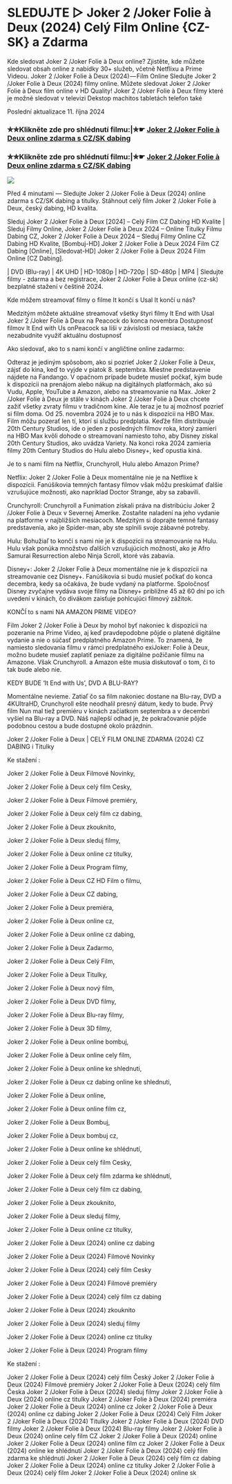 # SLEDUJTE ▷ Joker 2 /Joker Folie à Deux (2024) Celý Film Online {CZ-SK} a Zdarma

Kde sledovat Joker 2 /Joker Folie à Deux online? Zjistěte, kde můžete sledovat obsah online z nabídky 30+ služeb, včetně Netflixu a Prime Videou. Joker 2 /Joker Folie à Deux (2024) — Film Online Sledujte Joker 2 /Joker Folie à Deux (2024) filmy online. Můžete sledovat Joker 2 /Joker Folie à Deux film online v HD Quality! Joker 2 /Joker Folie à Deux filmy které je možné sledovat v televizi Dekstop machitos tabletách telefon také

Poslední aktualizace 11. října 2024

### ✮✮Klikněte zde pro shlédnutí filmu:|✮☛ [Joker 2 /Joker Folie à Deux online zdarma s CZ/SK dabing](https://cutt.ly/xeOTXm3X)

### ✮✮Klikněte zde pro shlédnutí filmu:|✮☛ [Joker 2 /Joker Folie à Deux online zdarma s CZ/SK dabing](https://cutt.ly/xeOTXm3X)

<p dir="auto"><a href="https://cutt.ly/xeOTXm3X" title="720p" rel="nofollow"><img src="https://i.imgur.com/jhNGoEt.gif" style="max-width: 100%;"></a></p>

Před 4 minutami — Sledujte Joker 2 /Joker Folie à Deux (2024) online zdarma s CZ/SK dabing a titulky. Stáhnout celý film Joker 2 /Joker Folie à Deux, český dabing, HD kvalita.

Sleduj Joker 2 /Joker Folie à Deux [2024] – Celý Film CZ Dabing HD Kvalite | Sleduj Filmy Online, Joker 2 /Joker Folie à Deux 2024 – Online Titulky Filmu Dabing CZ, Joker 2 /Joker Folie à Deux 2024 – Sleduj Filmy Online CZ Dabing HD Kvalite, [Bombuj-HD] Joker 2 /Joker Folie à Deux 2024 Film CZ Dabing [Online], [Sledovat-HD] Joker 2 /Joker Folie à Deux 2024 Film Online [CZ Dabing].

| DVD (Blu-ray) | 4K UHD | HD-1080p | HD-720p | SD-480p | MP4 | Sledujte filmy - zdarma a bez registrace, Joker 2 /Joker Folie à Deux online (cz-sk) bezplatné stažení v češtině 2024.

Kde môžem streamovať filmy o filme It končí s Usal It končí u nás?

Medzitým môžete aktuálne streamovať všetky štyri filmy It End with Usal Joker 2 /Joker Folie à Deux na Peacock do konca novembra Dostupnosť filmov It End with Us onPeacock sa líši v závislosti od mesiaca, takže nezabudnite využiť aktuálnu dostupnosť

Ako sledovať, ako to s nami končí v angličtine online zadarmo:

Odteraz je jediným spôsobom, ako si pozrieť Joker 2 /Joker Folie à Deux, zájsť do kina, keď to vyjde v piatok 8. septembra. Miestne predstavenie nájdete na Fandango. V opačnom prípade budete musieť počkať, kým bude k dispozícii na prenájom alebo nákup na digitálnych platformách, ako sú Vudu, Apple, YouTube a Amazon, alebo na streamovanie na Max. Joker 2 /Joker Folie à Deux je stále v kinách Joker 2 /Joker Folie à Deux chcete zažiť všetky zvraty filmu v tradičnom kine. Ale teraz je tu aj možnosť pozrieť si film doma. Od 25. novembra 2024 je to u nás k dispozícii na HBO Max. Film môžu pozerať len tí, ktorí si službu predplatia. Keďže film distribuuje 20th Century Studios, ide o jeden z posledných filmov roka, ktorý zamieri na HBO Max kvôli dohode o streamovaní namiesto toho, aby Disney získal 20th Century Studios, ako uvádza Variety. Na konci roka 2024 zamieria filmy 20th Century Studios do Hulu alebo Disney+, keď opustia kiná.

Je to s nami film na Netflix, Crunchyroll, Hulu alebo Amazon Prime?

Netflix: Joker 2 /Joker Folie à Deux momentálne nie je na Netflixe k dispozícii. Fanúšikovia temných fantasy filmov však môžu preskúmať ďalšie vzrušujúce možnosti, ako napríklad Doctor Strange, aby sa zabavili.

Crunchyroll: Crunchyroll a Funimation získali práva na distribúciu Joker 2 /Joker Folie à Deux v Severnej Amerike. Zostaňte naladení na jeho vydanie na platforme v najbližších mesiacoch. Medzitým si doprajte temné fantasy predstavenia, ako je Spider-man, aby ste splnili svoje zábavné potreby.

Hulu: Bohužiaľ to končí s nami nie je k dispozícii na streamovanie na Hulu. Hulu však ponúka množstvo ďalších vzrušujúcich možností, ako je Afro Samurai Resurrection alebo Ninja Scroll, ktoré vás zabavia.

Disney+: Joker 2 /Joker Folie à Deux momentálne nie je k dispozícii na streamovanie cez Disney+. Fanúšikovia si budú musieť počkať do konca decembra, kedy sa očakáva, že bude vydaný na platforme. Spoločnosť Disney zvyčajne vydáva svoje filmy na Disney+ približne 45 až 60 dní po ich uvedení v kinách, čo divákom zaisťuje pohlcujúci filmový zážitok.

KONČÍ to s nami NA AMAZON PRIME VIDEO?

Film Joker 2 /Joker Folie à Deux by mohol byť nakoniec k dispozícii na pozeranie na Prime Video, aj keď pravdepodobne pôjde o platené digitálne vydanie a nie o súčasť predplatného Amazon Prime. To znamená, že namiesto sledovania filmu v rámci predplatného exiJoker: Folie à Deux, možno budete musieť zaplatiť peniaze za digitálne požičanie filmu na Amazone. Však Crunchyroll. a Amazon ešte musia diskutovať o tom, či to tak bude alebo nie.

KEDY BUDE ‘It End with Us’, DVD A BLU-RAY?

Momentálne nevieme. Zatiaľ čo sa film nakoniec dostane na Blu-ray, DVD a 4KUltraHD, Crunchyroll ešte neodhalil presný dátum, kedy to bude. Prvý film Nun mal tiež premiéru v kinách začiatkom septembra a v decembri vyšiel na Blu-ray a DVD. Náš najlepší odhad je, že pokračovanie pôjde podobnou cestou a bude dostupné okolo prázdnin.

Joker 2 /Joker Folie à Deux | CELÝ FILM ONLINE ZDARMA (2024) CZ DABING i Titulky

Ke stažení :

Joker 2 /Joker Folie à Deux Filmové Novinky,

Joker 2 /Joker Folie à Deux celý film Cesky,

Joker 2 /Joker Folie à Deux Filmové premiéry,

Joker 2 /Joker Folie à Deux celý film cz dabing,

Joker 2 /Joker Folie à Deux zkouknito,

Joker 2 /Joker Folie à Deux sleduj filmy,

Joker 2 /Joker Folie à Deux online cz titulky,

Joker 2 /Joker Folie à Deux Program filmy,

Joker 2 /Joker Folie à Deux CZ HD Film o filmu,

Joker 2 /Joker Folie à Deux CZ dabing,

Joker 2 /Joker Folie à Deux premiéra,

Joker 2 /Joker Folie à Deux online cz,

Joker 2 /Joker Folie à Deux online cz dabing,

Joker 2 /Joker Folie à Deux Zadarmo,

Joker 2 /Joker Folie à Deux Celý Film,

Joker 2 /Joker Folie à Deux Titulky,

Joker 2 /Joker Folie à Deux nový film,

Joker 2 /Joker Folie à Deux DVD filmy,

Joker 2 /Joker Folie à Deux Blu-ray filmy,

Joker 2 /Joker Folie à Deux 3D filmy,

Joker 2 /Joker Folie à Deux online bombuj,

Joker 2 /Joker Folie à Deux online cely film,

Joker 2 /Joker Folie à Deux online ke shlednuti,

Joker 2 /Joker Folie à Deux cz dabing online ke shlednuti,

Joker 2 /Joker Folie à Deux online,

Joker 2 /Joker Folie à Deux online film cz,

Joker 2 /Joker Folie à Deux Bombuj,

Joker 2 /Joker Folie à Deux bombuj cz,

Joker 2 /Joker Folie à Deux online ke shlédnutí,

Joker 2 /Joker Folie à Deux celý film Cesky,

Joker 2 /Joker Folie à Deux celý film zdarma ke shlédnutí,

Joker 2 /Joker Folie à Deux celý film cz dabing,

Joker 2 /Joker Folie à Deux zkouknito,

Joker 2 /Joker Folie à Deux sleduj filmy,

Joker 2 /Joker Folie à Deux online cz titulky,

Joker 2 /Joker Folie à Deux (2024) online cz dabing

Joker 2 /Joker Folie à Deux (2024) Filmové Novinky

Joker 2 /Joker Folie à Deux (2024) celý film Cesky

Joker 2 /Joker Folie à Deux (2024) Filmové premiéry

Joker 2 /Joker Folie à Deux (2024) celý film cz dabing

Joker 2 /Joker Folie à Deux (2024) zkouknito

Joker 2 /Joker Folie à Deux (2024) sleduj filmy

Joker 2 /Joker Folie à Deux (2024) online cz titulky

Joker 2 /Joker Folie à Deux (2024) Program filmy

Ke stažení :

Joker 2 /Joker Folie à Deux (2024) celý film Český Joker 2 /Joker Folie à Deux (2024) Filmové premiéry Joker 2 /Joker Folie à Deux (2024) celý film Česka Joker 2 /Joker Folie à Deux (2024) sleduj filmy Joker 2 /Joker Folie à Deux (2024) online cz titulky Joker 2 /Joker Folie à Deux (2024) premiéra Joker 2 /Joker Folie à Deux (2024) online cz Joker 2 /Joker Folie à Deux (2024) online cz dabing Joker 2 /Joker Folie à Deux (2024) Celý Film Joker 2 /Joker Folie à Deux (2024) Titulky Joker 2 /Joker Folie à Deux (2024) DVD filmy Joker 2 /Joker Folie à Deux (2024) Blu-ray filmy Joker 2 /Joker Folie à Deux (2024) online cely film CZ Joker 2 /Joker Folie à Deux (2024) online Joker 2 /Joker Folie à Deux (2024) online film cz Joker 2 /Joker Folie à Deux (2024) online ke shlédnutí Joker 2 /Joker Folie à Deux (2024) celý film zdarma ke shlédnutí Joker 2 /Joker Folie à Deux (2024) celý film cz dabing Joker 2 /Joker Folie à Deux (2024) online cz titulky Joker 2 /Joker Folie à Deux (2024) celý film Joker 2 /Joker Folie à Deux (2024) online sk
